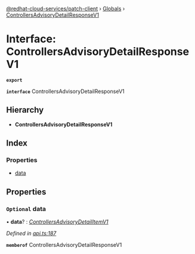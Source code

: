 [@redhat-cloud-services/patch-client](../README.md) › [Globals](../globals.md) › [ControllersAdvisoryDetailResponseV1](controllersadvisorydetailresponsev1.md)

# Interface: ControllersAdvisoryDetailResponseV1

**`export`** 

**`interface`** ControllersAdvisoryDetailResponseV1

## Hierarchy

* **ControllersAdvisoryDetailResponseV1**

## Index

### Properties

* [data](controllersadvisorydetailresponsev1.md#optional-data)

## Properties

### `Optional` data

• **data**? : *[ControllersAdvisoryDetailItemV1](controllersadvisorydetailitemv1.md)*

*Defined in [api.ts:187](https://github.com/RedHatInsights/javascript-clients/blob/898b2150/packages/patch/api.ts#L187)*

**`memberof`** ControllersAdvisoryDetailResponseV1
